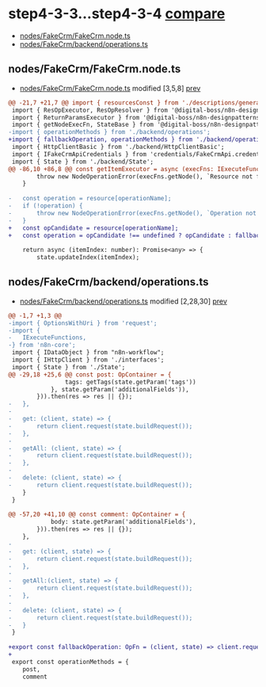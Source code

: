 # step4-3-3...step4-3-4 [compare](https://github.com/digital-boss/n8n-nodes-designpatterns-tutorial/compare/step4-3-3...step4-3-4)

- [nodes/FakeCrm/FakeCrm.node.ts](#nodes/FakeCrm/FakeCrm.node.ts)
- [nodes/FakeCrm/backend/operations.ts](#nodes/FakeCrm/backend/operations.ts)

## nodes/FakeCrm/FakeCrm.node.ts<a name="nodes/FakeCrm/FakeCrm.node.ts"></a>

- [nodes/FakeCrm/FakeCrm.node.ts](https://github.com/digital-boss/n8n-nodes-designpatterns-tutorial/raw/2f5935fc2cf3c0f16aa6c036148013a89a9bbcbc/nodes%2FFakeCrm%2FFakeCrm.node.ts) modified [3,5,8] [prev](https://github.com/digital-boss/n8n-nodes-designpatterns-tutorial/raw/eef8ba9ebcbd4de67d4d337c2399efced3a45916/nodes%2FFakeCrm%2FFakeCrm.node.ts)

```diff
@@ -21,7 +21,7 @@ import { resourcesConst } from './descriptions/generated/resourceOperations';
 import { ResOpExecutor, ResOpResolver } from '@digital-boss/n8n-designpatterns/dist/usecases/res-op';
 import { ReturnParamsExecutor } from '@digital-boss/n8n-designpatterns/dist/usecases';
 import { getNodeExecFn, StateBase } from '@digital-boss/n8n-designpatterns/dist';
-import { operationMethods } from './backend/operations';
+import { fallbackOperation, operationMethods } from './backend/operations';
 import { HttpClientBasic } from './backend/HttpClientBasic';
 import { IFakeCrmApiCredentials } from 'credentials/FakeCrmApi.credentials';
 import { State } from './backend/State';
@@ -86,10 +86,8 @@ const getItemExecutor = async (execFns: IExecuteFunctions) => {
 		throw new NodeOperationError(execFns.getNode(), `Resource not found: ${resourceName}`);
 	}
 
-	const operation = resource[operationName];
-	if (!operation) {
-		throw new NodeOperationError(execFns.getNode(), `Operation not found: ${operationName}`);
-	}
+	const opCandidate = resource[operationName];
+	const operation = opCandidate !== undefined ? opCandidate : fallbackOperation;
 
 	return async (itemIndex: number): Promise<any> => {
 		state.updateIndex(itemIndex);
```

## nodes/FakeCrm/backend/operations.ts<a name="nodes/FakeCrm/backend/operations.ts"></a>

- [nodes/FakeCrm/backend/operations.ts](https://github.com/digital-boss/n8n-nodes-designpatterns-tutorial/raw/2f5935fc2cf3c0f16aa6c036148013a89a9bbcbc/nodes%2FFakeCrm%2Fbackend%2Foperations.ts) modified [2,28,30] [prev](https://github.com/digital-boss/n8n-nodes-designpatterns-tutorial/raw/eef8ba9ebcbd4de67d4d337c2399efced3a45916/nodes%2FFakeCrm%2Fbackend%2Foperations.ts)

```diff
@@ -1,7 +1,3 @@
-import { OptionsWithUri } from 'request';
-import {
-	IExecuteFunctions,
-} from 'n8n-core';
 import { IDataObject } from "n8n-workflow";
 import { IHttpClient } from './interfaces';
 import { State } from './State';
@@ -29,18 +25,6 @@ const post: OpContainer = {
 				tags: getTags(state.getParam('tags'))
 			}, state.getParam('additionalFields')),
 		})).then(res => res || {});
-	},
-
-	get: (client, state) => {
-		return client.request(state.buildRequest());
-	},
-
-	getAll: (client, state) => {
-		return client.request(state.buildRequest());
-	},
-
-	delete: (client, state) => {
-		return client.request(state.buildRequest());
 	}
 }
 
@@ -57,20 +41,10 @@ const comment: OpContainer = {
 			body: state.getParam('additionalFields'),
 		})).then(res => res || {});
 	},
-
-	get: (client, state) => {
-		return client.request(state.buildRequest());
-	},
-
-	getAll:(client, state) => {
-		return client.request(state.buildRequest());
-	},
-
-	delete: (client, state) => {
-		return client.request(state.buildRequest());
-	}
 }
 
+export const fallbackOperation: OpFn = (client, state) => client.request(state.buildRequest());
+
 export const operationMethods = {
 	post,
 	comment
```
